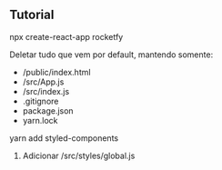 ## Tutorial

npx create-react-app rocketfy

Deletar tudo que vem por default, mantendo somente:
- /public/index.html
- /src/App.js
- /src/index.js
- .gitignore
- package.json
- yarn.lock

yarn add styled-components
1. Adicionar /src/styles/global.js